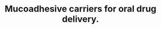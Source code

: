 ---
authors: Kumar R, Islam T, Nurunnabi M
carousel: false
doi: 10.1016/j.jconrel.2022.09.024
featured: false
journal: 'Journal of controlled release : official journal of the Controlled Release
  Society'
keywords: '["Gastric cancer", "Oral delivery", "Drug Carriers", "Gastrointestinal
  Tract", "Administration, Oral", "Inflammatory bowel disease", "Excipients", "Mucoadhesive
  polymer", "Oral medicine", "Drug Delivery Systems", "Colon", "Humans"]'
landmark: false
layout: ../../layouts/Publication.astro
page: 504-559
pmcid: PMC9960552
pmid: 36116580
r03: R03OD032624
title: Mucoadhesive carriers for oral drug delivery.
volume: '351'
year: 2022

---